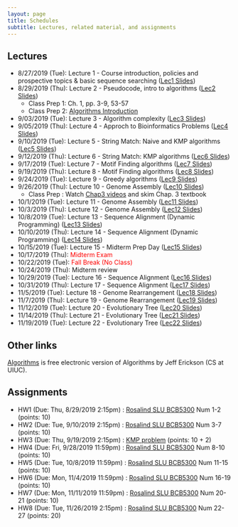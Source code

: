 ```yaml
---
layout: page
title: Schedules
subtitle: Lectures, related material, and assignments
---
```

## Lectures

 * 8/27/2019 (Tue): Lecture 1 - Course introduction, policies and prospective topics & basic sequence searching ([Lec1 Slides][1])
 * 8/29/2019 (Thu): Lecture 2 - Pseudocode, intro to algorithms ([Lec2 Slides][2])
   * Class Prep 1: Ch. 1, pp. 3-9, 53-57
   * Class Prep 2: [Algorithms Introduction](http://jeffe.cs.illinois.edu/teaching/algorithms/book/00-intro.pdf)
 * 9/03/2019 (Tue): Lecture 3 - Algorithm complexity ([Lec3 Slides][3])
 * 9/05/2019 (Thu): Lecture 4 - Approch to Bioinformatics Problems ([Lec4 Slides][4])
 * 9/10/2019 (Tue): Lecture 5 - String Match: Naive and KMP algorithms ([Lec5 Slides][5])
 * 9/12/2019 (Thu): Lecture 6 - String Match: KMP algorithms ([Lec6 Slides][6])
 * 9/17/2019 (Tue): Lecture 7 - Motif Finding algorithms ([Lec7 Slides][7])
 * 9/19/2019 (Thu): Lecture 8 - Motif Finding algorithms ([Lec8 Slides][8])
 * 9/24/2019 (Tue): Lecture 9 - Greedy algorithms ([Lec9 Slides][9])
 * 9/26/2019 (Thu): Lecture 10 - Genome Assembly ([Lec10 Slides][10])
   * Class Prep : Watch [Chap3 videos](https://www.youtube.com/watch?list=PLQ-85lQlPqFNGdaeGpV8dPEeSm3AChb6L&v=vjB6nhOu3BY) and skim Chap. 3 textbook
 * 10/1/2019 (Tue): Lecture 11 - Genome Assembly ([Lec11 Slides][11])
 * 10/3/2019 (Thu): Lecture 12 - Genome Assembly ([Lec12 Slides][12])
 * 10/8/2019 (Tue): Lecture 13 - Sequence Alignment (Dynamic Programming) ([Lec13 Slides][13])
 * 10/10/2019 (Thu): Lecture 14 - Sequence Alignment (Dynamic Programming) ([Lec14 Slides][14])
 * 10/15/2019 (Tue): Lecture 15 - Midterm Prep Day ([Lec15 Slides][15])
 * 10/17/2019 (Thu): <span style="color:red">Midterm Exam</span>
 * 10/22/2019 (Tue): <span style="color:red">Fall Break (No Class)</span>
 * 10/24/2019 (Thu): Midterm review
 * 10/29/2019 (Tue): Lecture 16 - Sequence Alignment ([Lec16 Slides][16])
 * 10/31/2019 (Thu): Lecture 17 - Sequence Alignment ([Lec17 Slides][17])
 * 11/5/2019 (Tue): Lecture 18 - Genome Rearrangement ([Lec18 Slides][18])
 * 11/7/2019 (Thu): Lecture 19 - Genome Rearrangement ([Lec19 Slides][19])
 * 11/12/2019 (Tue): Lecture 20 - Evolutionary Tree ([Lec20 Slides][20])
 * 11/14/2019 (Thu): Lecture 21 - Evolutionary Tree ([Lec21 Slides][21])
 * 11/19/2019 (Tue): Lecture 22 - Evolutionary Tree ([Lec22 Slides][22])
  
## Other links
[Algorithms](http://jeffe.cs.illinois.edu/teaching/algorithms/#book) is free electronic version of Algorithms by Jeff Erickson (CS at UIUC).

## Assignments 
* HW1 (Due: Thu, 8/29/2019 2:15pm) : [Rosalind SLU BCB5300](http://rosalind.info/classes/632/) Num 1-2 (points: 10)
* HW2 (Due: Tue, 9/10/2019 2:15pm) : [Rosalind SLU BCB5300](http://rosalind.info/classes/632/) Num 3-7 (points: 10)
* HW3 (Due: Thu, 9/19/2019 2:15pm) : [KMP problem](homework/hw3.md) (points: 10 + 2)
* HW4 (Due: Fri, 9/28/2019 11:59pm) : [Rosalind SLU BCB5300](http://rosalind.info/classes/632/) Num 8-10 (points: 10)
* HW5 (Due: Tue, 10/8/2019 11:59pm) : [Rosalind SLU BCB5300](http://rosalind.info/classes/632/) Num 11-15 (points: 10)
* HW6 (Due: Mon, 11/4/2019 11:59pm) : [Rosalind SLU BCB5300](http://rosalind.info/classes/632/) Num 16-19 (points: 10)
* HW7 (Due: Mon, 11/11/2019 11:59pm) : [Rosalind SLU BCB5300](http://rosalind.info/classes/632/) Num 20-21 (points: 10)
* HW8 (Due: Tue, 11/26/2019 2:15pm) : [Rosalind SLU BCB5300](http://rosalind.info/classes/632/) Num 22-27 (points: 20)

[1]:{{site.url}}/lectures/BCB5300_Lec01.pdf
[2]:{{site.url}}/lectures/BCB5300_Lec02.pdf
[3]:{{site.url}}/lectures/BCB5300_Lec03.pdf
[4]:{{site.url}}/lectures/BCB5300_Lec04.pdf
[5]:{{site.url}}/lectures/BCB5300_Lec05.pdf
[6]:{{site.url}}/lectures/BCB5300_Lec06.pdf
[7]:{{site.url}}/lectures/BCB5300_Lec07.pdf
[8]:{{site.url}}/lectures/BCB5300_Lec08.pdf
[9]:{{site.url}}/lectures/BCB5300_Lec09.pdf
[10]:{{site.url}}/lectures/BCB5300_Lec10.pdf
[11]:{{site.url}}/lectures/BCB5300_Lec11.pdf
[12]:{{site.url}}/lectures/BCB5300_Lec12.pdf
[13]:{{site.url}}/lectures/BCB5300_Lec13.pdf
[14]:{{site.url}}/lectures/BCB5300_Lec14.pdf
[15]:{{site.url}}/lectures/BCB5300_Lec15.pdf
[16]:{{site.url}}/lectures/BCB5300_Lec16.pdf
[17]:{{site.url}}/lectures/BCB5300_Lec17.pdf
[18]:{{site.url}}/lectures/BCB5300_Lec18.pdf
[19]:{{site.url}}/lectures/BCB5300_Lec19.pdf
[20]:{{site.url}}/lectures/BCB5300_Lec20.pdf
[21]:{{site.url}}/lectures/BCB5300_Lec21.pdf
[22]:{{site.url}}/lectures/BCB5300_Lec22.pdf
